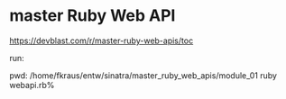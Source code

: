 # master Ruby Web API
https://devblast.com/r/master-ruby-web-apis/toc

run:

pwd: /home/fkraus/entw/sinatra/master_ruby_web_apis/module_01
ruby webapi.rb% 
